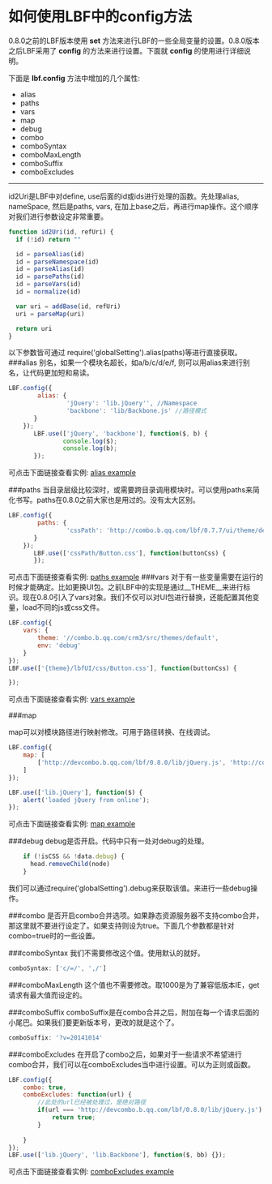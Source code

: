 如何使用LBF中的config方法
==============

0.8.0之前的LBF版本使用 **set** 方法来进行LBF的一些全局变量的设置。0.8.0版本之后LBF采用了 **config** 的方法来进行设置。下面就 **config** 的使用进行详细说明。

下面是 **lbf.config** 方法中增加的几个属性: 
  
* alias
* paths
* vars
* map
* debug
* combo
* comboSyntax
* comboMaxLength
* comboSuffix
* comboExcludes

***
id2Uri是LBF中对define, use后面的id或ids进行处理的函数。先处理alias, nameSpace, 然后是paths, vars, 在加上base之后，再进行map操作。这个顺序对我们进行参数设定非常重要。
```javascript
function id2Uri(id, refUri) {
  if (!id) return ""

  id = parseAlias(id)
  id = parseNamespace(id)
  id = parseAlias(id)
  id = parsePaths(id)
  id = parseVars(id)
  id = normalize(id)

  var uri = addBase(id, refUri)
  uri = parseMap(uri)

  return uri
}
```
以下参数皆可通过 require('globalSetting').alias(paths)等进行直接获取。
###alias
别名，如果一个模块名超长，如a/b/c/d/e/f, 则可以用alias来进行别名，让代码更加短和易读。

```javascript
LBF.config({ 
        alias: { 
                'jQuery': 'lib.jQuery'', //Namespace
                'backbone': 'lib/Backbone.js' //路径模式
       }
    });
       LBF.use(['jQuery', 'backbone'], function($, b) {
               console.log($);
               console.log(b);
       });
```

可点击下面链接查看实例:
[alias example](http://jsfiddle.net/dapenggaofei/90ucfgd1/5/)


###paths
当目录层级比较深时，或需要跨目录调用模块时。可以使用paths来简化书写。paths在0.8.0之前大家也是用过的。没有太大区别。
```javascript
LBF.config({ 
        paths: { 
                'cssPath': 'http://combo.b.qq.com/lbf/0.7.7/ui/theme/default/lbfUI/css'
       }
    });
       LBF.use(['cssPath/Button.css'], function(buttonCss) {
       });
```
可点击下面链接查看实例:
[paths example](http://jsfiddle.net/dapenggaofei/kg1y3uft/1/)
###vars
对于有一些变量需要在运行的时候才能确定。比如更换UI包。之前LBF中的实现是通过\__THEME__来进行标识。现在0.8.0引入了vars对象。我们不仅可以对UI包进行替换，还能配置其他变量，load不同的js或css文件。
```javascript
LBF.config({
    vars: {
        theme: '//combo.b.qq.com/crm3/src/themes/default',
        env: 'debug'
    }
});
LBF.use(['{theme}/lbfUI/css/Button.css'], function(buttonCss) {

});
```
可点击下面链接查看实例:
[vars example](http://jsfiddle.net/dapenggaofei/n6d9ppjf/8/)

###map 

map可以对模块路径进行映射修改。可用于路径转换、在线调试。
```javascript
LBF.config({
    map: [
        ['http://devcombo.b.qq.com/lbf/0.8.0/lib/jQuery.js', 'http://combo.b.qq.com/lbf/0.8.0/lib/jQuery.js']
    ]
});

LBF.use(['lib.jQuery'], function($) {
    alert('loaded jQuery from online');
});
```
可点击下面链接查看实例:
[map example](http://jsfiddle.net/dapenggaofei/kojsw837/1/)


###debug
debug是否开启。代码中只有一处对debug的处理。
```javascript
    if (!isCSS && !data.debug) {
      head.removeChild(node)
    }
```
我们可以通过require('globalSetting').debug来获取该值。来进行一些debug操作。

###combo
是否开启combo合并选项。如果静态资源服务器不支持combo合并，那这里就不要进行设定了。如果支持则设为true。下面几个参数都是针对combo=true时的一些设置。

###comboSyntax
我们不需要修改这个值。使用默认的就好。
```javascript
comboSyntax: ['c/=/', ',/']
```

###comboMaxLength
这个值也不需要修改。取1000是为了兼容低版本IE，get请求有最大值而设定的。

###comboSuffix
comboSuffix是在combo合并之后，附加在每一个请求后面的小尾巴。如果我们要更新版本号，更改的就是这个了。
```javascript
comboSuffix: '?v=20141014'
```

###comboExcludes
在开启了combo之后，如果对于一些请求不希望进行combo合并，我们可以在comboExcludes当中进行设置。可以为正则或函数。
```javascript
LBF.config({
    combo: true,
    comboExcludes: function(url) {
        //此处的url已经被处理过，是绝对路径
        if(url === 'http://devcombo.b.qq.com/lbf/0.8.0/lib/jQuery.js') {
            return true;
        }
        
    }
});
LBF.use(['lib.jQuery', 'lib.Backbone'], function($, bb) {});

```

可点击下面链接查看实例:
[comboExcludes example](http://jsfiddle.net/dapenggaofei/quhy6br1/6/)






